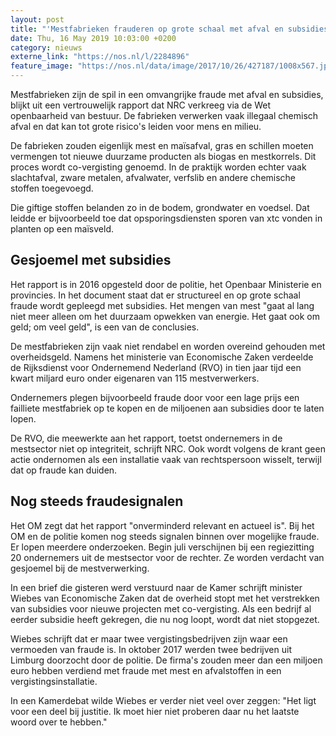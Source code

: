 ```yaml
---
layout: post
title: "'Mestfabrieken frauderen op grote schaal met afval en subsidies'"
date: Thu, 16 May 2019 10:03:00 +0200
category: nieuws
externe_link: "https://nos.nl/l/2284896"
feature_image: "https://nos.nl/data/image/2017/10/26/427187/1008x567.jpg"
---
```


<p>Mestfabrieken zijn de spil in een omvangrijke fraude met afval en subsidies, blijkt uit een vertrouwelijk rapport dat NRC verkreeg via de Wet openbaarheid van bestuur. De fabrieken verwerken vaak illegaal chemisch afval en dat kan tot grote risico's leiden voor mens en milieu.</p>
<p>De fabrieken zouden eigenlijk mest en maïsafval, gras en schillen moeten vermengen tot nieuwe duurzame producten als biogas en mestkorrels. Dit proces wordt co-vergisting genoemd. In de praktijk worden echter vaak slachtafval, zware metalen, afvalwater, verfslib en andere chemische stoffen toegevoegd.</p>
<p>Die giftige stoffen belanden zo in de bodem, grondwater en voedsel. Dat leidde er bijvoorbeeld toe dat opsporingsdiensten sporen van xtc vonden in planten op een maïsveld.</p>
<h2>Gesjoemel met subsidies</h2>
<p>Het rapport is in 2016 opgesteld door de politie, het Openbaar Ministerie en provincies. In het document staat dat er structureel en op grote schaal fraude wordt gepleegd met subsidies. Het mengen van mest "gaat al lang niet meer alleen om het duurzaam opwekken van energie. Het gaat ook om geld; om veel geld", is een van de conclusies.</p>
<p>De mestfabrieken zijn vaak niet rendabel en worden overeind gehouden met overheidsgeld. Namens het ministerie van Economische Zaken verdeelde de Rijksdienst voor Ondernemend Nederland (RVO) in tien jaar tijd een kwart miljard euro onder eigenaren van 115 mestverwerkers.</p>
<p>Ondernemers plegen bijvoorbeeld fraude door voor een lage prijs een failliete mestfabriek op te kopen en de miljoenen aan subsidies door te laten lopen.</p>
<p>De RVO, die meewerkte aan het rapport, toetst ondernemers in de mestsector niet op integriteit, schrijft NRC. Ook wordt volgens de krant geen actie ondernomen als een installatie vaak van rechtspersoon wisselt, terwijl dat op fraude kan duiden.</p>
<h2>Nog steeds fraudesignalen</h2>
<p>Het OM zegt dat het rapport "onverminderd relevant en actueel is". Bij het OM en de politie komen nog steeds signalen binnen over mogelijke fraude. Er lopen meerdere onderzoeken. Begin juli verschijnen bij een regiezitting 20 ondernemers uit de mestsector voor de rechter. Ze worden verdacht van gesjoemel bij de mestverwerking.</p>
<p>In een brief die gisteren werd verstuurd naar de Kamer schrijft minister Wiebes van Economische Zaken dat de overheid stopt met het verstrekken van subsidies voor nieuwe projecten met co-vergisting. Als een bedrijf al eerder subsidie heeft gekregen, die nu nog loopt, wordt dat niet stopgezet.</p>
<p>Wiebes schrijft dat er maar twee vergistingsbedrijven zijn waar een vermoeden van fraude is. In oktober 2017 werden twee bedrijven uit Limburg doorzocht door de politie. De firma's zouden meer dan een miljoen euro hebben verdiend met fraude met mest en afvalstoffen in een vergistingsinstallatie.</p>
<p>In een Kamerdebat wilde Wiebes er verder niet veel over zeggen: "Het ligt voor een deel bij justitie. Ik moet hier niet proberen daar nu het laatste woord over te hebben."</p>
